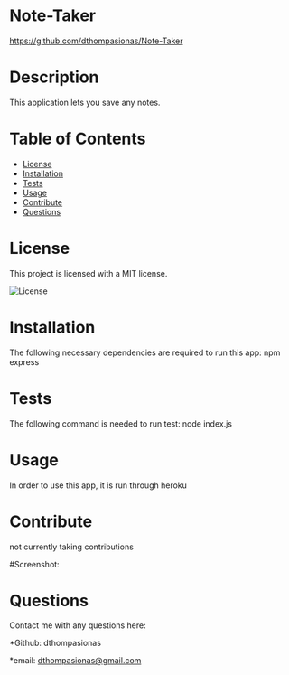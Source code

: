 # Note-Taker 

https://github.com/dthompasionas/Note-Taker

# Description
This application lets you save any notes.

# Table of Contents
* [License](#license) 
* [Installation](#installation)
* [Tests](#tests)
* [Usage](#usage)
* [Contribute](#contribute)
* [Questions](#questions)

# License 
This project is licensed with a MIT license.

![License](https://img.shields.io/badge/License-MIT-blue.svg)

# Installation
The following necessary dependencies are required to run this app: npm express 

# Tests
The following command is needed to run test: node index.js

# Usage
In order to use this app, it is run through heroku

# Contribute
not currently taking contributions

#Screenshot:

# Questions
Contact me with any questions here:

*Github: dthompasionas

*email: dthompasionas@gmail.com 
